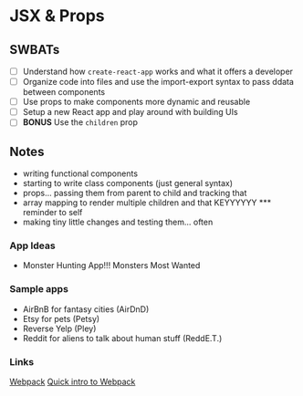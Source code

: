 JSX & Props
=============================

## SWBATs
- [ ] Understand how `create-react-app` works and what it offers a developer
- [ ] Organize code into files and use the import-export syntax to pass ddata between components
- [ ] Use props to make components more dynamic and reusable
- [ ] Setup a new React app and play around with building UIs
- [ ] **BONUS** Use the `children` prop 

## Notes

- writing functional components
- starting to write class components (just general syntax)
- props... passing them from parent to child and tracking that 
- array mapping to render multiple children and that KEYYYYYY *** reminder to self 
- making tiny little changes and testing them... often 

### App Ideas
- Monster Hunting App!!! Monsters Most Wanted


### Sample apps
- AirBnB for fantasy cities (AirDnD)
- Etsy for pets (Petsy)
- Reverse Yelp (Pley)
- Reddit for aliens to talk about human stuff (ReddE.T.)


### Links
[Webpack](https://webpack.js.org/)
[Quick intro to Webpack](https://medium.com/the-self-taught-programmer/what-is-webpack-and-why-should-i-care-part-1-introduction-ca4da7d0d8dc)
